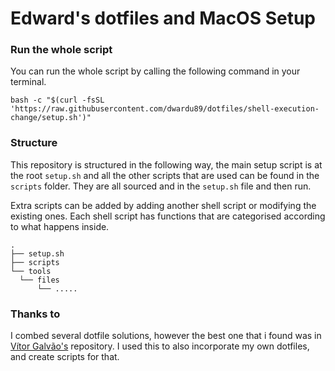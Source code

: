 Edward's dotfiles and MacOS Setup
======

### Run the whole script

You can run the whole script by calling the following command in your terminal.

```
bash -c "$(curl -fsSL 'https://raw.githubusercontent.com/dwardu89/dotfiles/shell-execution-change/setup.sh')"
```

### Structure

This repository is structured in the following way, the main setup script is at the root `setup.sh` and all the other scripts that are
used can be found in the `scripts` folder. They are all sourced and in the `setup.sh` file and then run.

Extra scripts can be added by adding another shell script or modifying the existing ones. Each shell script has functions that are categorised
according to what happens inside.


```
.
├── setup.sh
├── scripts
└── tools
  └── files
      └── .....
```

### Thanks to

I combed several dotfile solutions, however the best one that i found was in [Vítor Galvão's](https://github.com/vitorgalvao/dotfiles) repository. I used this to also incorporate my own dotfiles, and create scripts for that.
